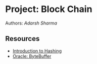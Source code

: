 # Project: Block Chain

Authors: _Adarsh Sharma_

## Resources

- [Introduction to Hashing](https://www.geeksforgeeks.org/introduction-to-hashing-2/)
- [Oracle: ByteBuffer](https://docs.oracle.com/javase/8/docs/api/java/nio/ByteBuffer.html)
